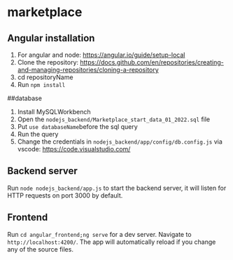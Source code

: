 # marketplace

## Angular installation
1. For angular and node: https://angular.io/guide/setup-local
2. Clone the repository: https://docs.github.com/en/repositories/creating-and-managing-repositories/cloning-a-repository
3. cd repositoryName
4. Run `npm install`

##database

1. Install MySQLWorkbench
2. Open the `nodejs_backend/Marketplace_start_data_01_2022.sql` file
3. Put `use databaseName`before the sql query
4. Run the query
5. Change the credentials in `nodejs_backend/app/config/db.config.js` via vscode: https://code.visualstudio.com/

## Backend server

Run `node nodejs_backend/app.js` to start the backend server, it will listen for HTTP requests on port 3000 by default.

## Frontend

Run `cd angular_frontend;ng serve` for a dev server. Navigate to `http://localhost:4200/`. The app will automatically reload if you change any of the source files.


